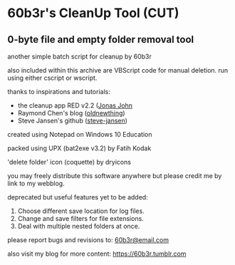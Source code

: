 # 60b3r's CleanUp Tool (CUT)
## 0-byte file and empty folder removal tool
another simple batch script for cleanup by 60b3r

also included within this archive are VBScript code for manual deletion. run using either cscript or wscript.

thanks to inspirations and tutorials:
* the cleanup app RED v2.2  ([Jonas John](http://jonasjohn.de/)
* Raymond Chen's blog       ([oldnewthing](https://devblogs.microsoft.com/oldnewthing/?p=22703))
* Steve Jansen's github     ([steve-jansen](http://steve-jansen.github.io/))

created using Notepad on Windows 10 Education

packed using UPX (bat2exe v3.2) by Fatih Kodak

'delete folder' icon (coquette) by dryicons

you may freely distribute this software anywhere but please credit me by link to my webblog.

deprecated but useful features yet to be added:
1. Choose different save location for log files.
2. Change and save filters for file extensions.
3. Deal with multiple nested folders at once.

please report bugs and revisions to:
<60b3r@email.com>

also visit my blog for more content:
<https://60b3r.tumblr.com>
